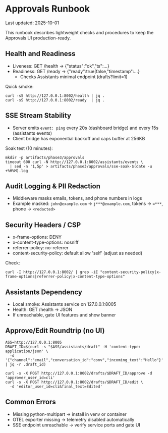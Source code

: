# Approvals Runbook

Last updated: 2025-10-01

This runbook describes lightweight checks and procedures to keep the Approvals UI production-ready.

## Health and Readiness
- Liveness: GET /health -> {"status":"ok","ts":...}
- Readiness: GET /ready -> {"ready":true|false,"timestamp":...}
  - Checks Assistants minimal endpoint (drafts?limit=1)

Quick smoke:
```
curl -sS http://127.0.0.1:8002/health | jq .
curl -sS http://127.0.0.1:8002/ready  | jq .
```

## SSE Stream Stability
- Server emits `event: ping` every 20s (dashboard bridge) and every 15s (assistants events)
- Client bridge has exponential backoff and caps buffer at 256KB

Soak test (10 minutes):
```
mkdir -p artifacts/phase3/approvals
timeout 600 curl -N http://127.0.0.1:8002/assistants/events \
  | sed -n '1,5p' > artifacts/phase3/approvals/sse-soak-$(date -u +%H%M).log
```

## Audit Logging & PII Redaction
- Middleware masks emails, tokens, and phone numbers in logs
- Example masked: `john@example.com` -> `j***@example.com`, tokens -> `=***`, phone -> `<redacted>`

## Security Headers / CSP
- x-frame-options: DENY
- x-content-type-options: nosniff
- referrer-policy: no-referrer
- content-security-policy: default allow 'self' (adjust as needed)

Check:
```
curl -I http://127.0.0.1:8002/ | grep -iE "content-security-policy|x-frame-options|referrer-policy|x-content-type-options"
```

## Assistants Dependency
- Local smoke: Assistants service on 127.0.0.1:8005
- Health: GET /health -> JSON
- If unreachable, gate UI features and show banner

## Approve/Edit Roundtrip (no UI)
```
ASS=http://127.0.0.1:8005
DRAFT_ID=$(curl -s "$ASS/assistants/draft" -H 'content-type: application/json' \
  -d '{"channel":"email","conversation_id":"conv","incoming_text":"Hello"}' | jq -r .draft_id)

curl -s -X POST http://127.0.0.1:8002/drafts/$DRAFT_ID/approve -d 'approver_user_id=cli'
curl -s -X POST http://127.0.0.1:8002/drafts/$DRAFT_ID/edit \
  -d 'editor_user_id=cli&final_text=Edited'
```

## Common Errors
- Missing python-multipart -> install in venv or container
- OTEL exporter missing -> telemetry disabled automatically
- SSE endpoint unreachable -> verify service ports and gate UI
